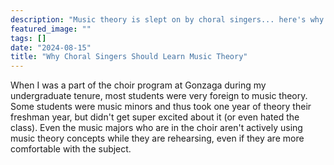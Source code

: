 ```yaml
---
description: "Music theory is slept on by choral singers... here's why I am BETTER as a chorister because of theory"
featured_image: ""
tags: []
date: "2024-08-15"
title: "Why Choral Singers Should Learn Music Theory"
---
```


When I was a part of the choir program at Gonzaga during my undergraduate tenure, most students were very foreign to music theory. Some students were music minors and thus took one year of theory their freshman year, but didn't get super excited about it (or even hated the class). Even the music majors who are in the choir aren't actively using music theory concepts while they are rehearsing, even if they are more comfortable with the subject. 


